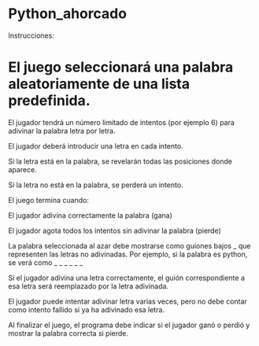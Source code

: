 # Python_ahorcado

Instrucciones:

# El juego seleccionará una palabra aleatoriamente de una lista predefinida.

El jugador tendrá un número limitado de intentos (por ejemplo 6) para adivinar la palabra letra por letra.

El jugador deberá introducir una letra en cada intento.

Si la letra está en la palabra, se revelarán todas las posiciones donde aparece.

Si la letra no está en la palabra, se perderá un intento.

El juego termina cuando:

El jugador adivina correctamente la palabra (gana)

El jugador agota todos los intentos sin adivinar la palabra (pierde)

La palabra seleccionada al azar debe mostrarse como guiones bajos _ que representen las letras no adivinadas. Por ejemplo, si la palabra es python, se verá como _ _ _ _ _ _

Si el jugador adivina una letra correctamente, el guión correspondiente a esa letra será reemplazado por la letra adivinada.

El jugador puede intentar adivinar letra varias veces, pero no debe contar como intento fallido si ya ha adivinado esa letra.

Al finalizar el juego, el programa debe indicar si el jugador ganó o perdió y mostrar la palabra correcta si pierde.